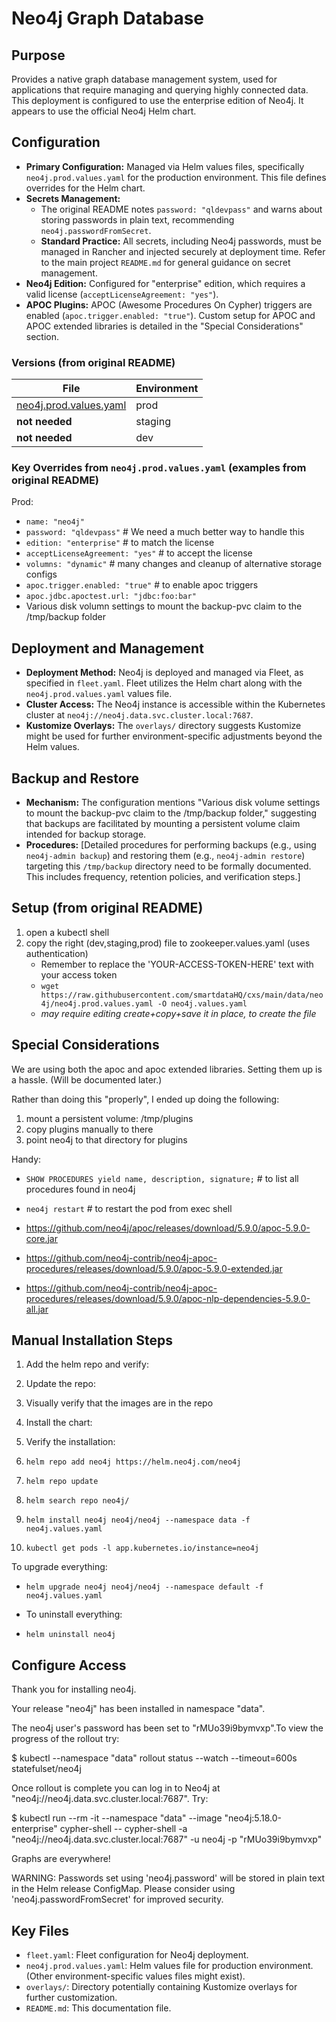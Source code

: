 # Neo4j Graph Database

## Purpose
Provides a native graph database management system, used for applications that require managing and querying highly connected data. This deployment is configured to use the enterprise edition of Neo4j. It appears to use the official Neo4j Helm chart.

## Configuration
- **Primary Configuration:** Managed via Helm values files, specifically `neo4j.prod.values.yaml` for the production environment. This file defines overrides for the Helm chart.
- **Secrets Management:**
    - The original README notes `password: "qldevpass"` and warns about storing passwords in plain text, recommending `neo4j.passwordFromSecret`.
    - **Standard Practice:** All secrets, including Neo4j passwords, must be managed in Rancher and injected securely at deployment time. Refer to the main project `README.md` for general guidance on secret management.
- **Neo4j Edition:** Configured for "enterprise" edition, which requires a valid license (`acceptLicenseAgreement: "yes"`).
- **APOC Plugins:** APOC (Awesome Procedures On Cypher) triggers are enabled (`apoc.trigger.enabled: "true"`). Custom setup for APOC and APOC extended libraries is detailed in the "Special Considerations" section.

### Versions (from original README)

| File                       | Environment |
|----------------------------|-------------|
| [neo4j.prod.values.yaml]() | prod        |
| **not needed**             | staging     |
| **not needed**             | dev         |

### Key Overrides from `neo4j.prod.values.yaml` (examples from original README)

Prod:
- `name: "neo4j"`
- `password: "qldevpass"` # We need a much better way to handle this
- `edition: "enterprise"` # to match the license
- `acceptLicenseAgreement: "yes"` # to accept the license
- `volumns: "dynamic"` # many changes and cleanup of alternative storage configs
- `apoc.trigger.enabled: "true"` # to enable apoc triggers
- `apoc.jdbc.apoctest.url: "jdbc:foo:bar"` 
- Various disk volumn settings to mount the backup-pvc claim to the /tmp/backup folder

## Deployment and Management
- **Deployment Method:** Neo4j is deployed and managed via Fleet, as specified in `fleet.yaml`. Fleet utilizes the Helm chart along with the `neo4j.prod.values.yaml` values file.
- **Cluster Access:** The Neo4j instance is accessible within the Kubernetes cluster at `neo4j://neo4j.data.svc.cluster.local:7687`.
- **Kustomize Overlays:** The `overlays/` directory suggests Kustomize might be used for further environment-specific adjustments beyond the Helm values.

## Backup and Restore
- **Mechanism:** The configuration mentions "Various disk volume settings to mount the backup-pvc claim to the /tmp/backup folder," suggesting that backups are facilitated by mounting a persistent volume claim intended for backup storage.
- **Procedures:** [Detailed procedures for performing backups (e.g., using `neo4j-admin backup`) and restoring them (e.g., `neo4j-admin restore`) targeting this `/tmp/backup` directory need to be formally documented. This includes frequency, retention policies, and verification steps.]

## Setup (from original README)
1. open a kubectl shell
2. copy the right (dev,staging,prod) file to zookeeper.values.yaml (uses authentication)
   - Remember to replace the 'YOUR-ACCESS-TOKEN-HERE' text with your access token
   - `wget https://raw.githubusercontent.com/smartdataHQ/cxs/main/data/neo4j/neo4j.prod.values.yaml -O neo4j.values.yaml`
   - *may require editing create+copy+save it in place, to create the file*


## Special Considerations
We are using both the apoc and apoc extended libraries.
Setting them up is a hassle. (Will be documented later.)

Rather than doing this "properly", I ended up doing the following:
1. mount a persistent volume: /tmp/plugins
2. copy plugins manually to there
3. point neo4j to that directory for plugins

Handy:
- `SHOW PROCEDURES yield name, description, signature;` # to list all procedures found in neo4j
- `neo4j restart` # to restart the pod from exec shell

- https://github.com/neo4j/apoc/releases/download/5.9.0/apoc-5.9.0-core.jar
- https://github.com/neo4j-contrib/neo4j-apoc-procedures/releases/download/5.9.0/apoc-5.9.0-extended.jar
- https://github.com/neo4j-contrib/neo4j-apoc-procedures/releases/download/5.9.0/apoc-nlp-dependencies-5.9.0-all.jar

## Manual Installation Steps

1. Add the helm repo and verify:
2. Update the repo:
3. Visually verify that the images are in the repo
4. Install the chart:
5. Verify the installation:

1. `helm repo add neo4j https://helm.neo4j.com/neo4j`
2. `helm repo update`
3. `helm search repo neo4j/`
4. `helm install neo4j neo4j/neo4j --namespace data -f neo4j.values.yaml`
5. `kubectl get pods -l app.kubernetes.io/instance=neo4j`

To upgrade everything:
- `helm upgrade neo4j neo4j/neo4j --namespace default -f neo4j.values.yaml`

- To uninstall everything:
- `helm uninstall neo4j`

## Configure Access
Thank you for installing neo4j.

Your release "neo4j" has been installed  in namespace "data".

The neo4j user's password has been set to "rMUo39i9bymvxp".To view the progress of the rollout try:

$ kubectl --namespace "data" rollout status --watch --timeout=600s statefulset/neo4j

Once rollout is complete you can log in to Neo4j at "neo4j://neo4j.data.svc.cluster.local:7687". Try:

$ kubectl run --rm -it --namespace "data" --image "neo4j:5.18.0-enterprise" cypher-shell -- cypher-shell -a "neo4j://neo4j.data.svc.cluster.local:7687" -u neo4j -p "rMUo39i9bymvxp"

Graphs are everywhere!

WARNING: Passwords set using 'neo4j.password' will be stored in plain text in the Helm release ConfigMap.
Please consider using 'neo4j.passwordFromSecret' for improved security.

## Key Files
- `fleet.yaml`: Fleet configuration for Neo4j deployment.
- `neo4j.prod.values.yaml`: Helm values file for production environment. (Other environment-specific values files might exist).
- `overlays/`: Directory potentially containing Kustomize overlays for further customization.
- `README.md`: This documentation file.